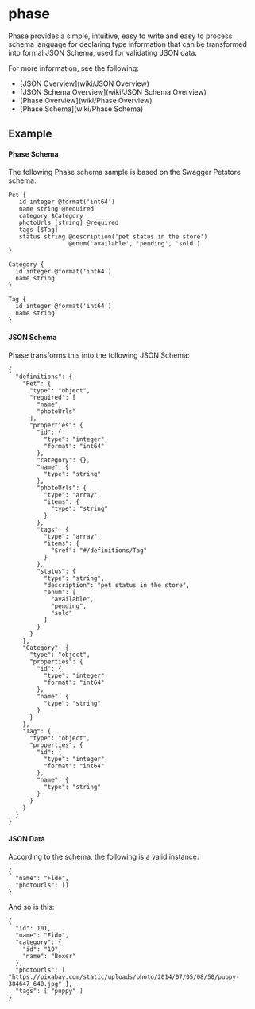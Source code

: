phase
=====

Phase provides a simple, intuitive, easy to write and easy to process schema language for declaring type information that can be transformed into formal JSON Schema, used for validating JSON data.

For more information, see the following:

 * [JSON Overview](wiki/JSON Overview)
 * [JSON Schema Overview](wiki/JSON Schema Overview)
 * [Phase Overview](wiki/Phase Overview)
 * [Phase Schema](wiki/Phase Schema)

Example
-------

#### Phase Schema

The following Phase schema sample is based on the Swagger Petstore schema:

```
Pet {
   id integer @format('int64')
   name string @required
   category $Category
   photoUrls [string] @required
   tags [$Tag]
   status string @description('pet status in the store')
                 @enum('available', 'pending', 'sold')
}

Category {
  id integer @format('int64')
  name string
}

Tag {
  id integer @format('int64')
  name string
}
```

#### JSON Schema

Phase transforms this into the following JSON Schema:

```
{
  "definitions": {
    "Pet": {
      "type": "object",
      "required": [
        "name",
        "photoUrls"
      ],
      "properties": {
        "id": {
          "type": "integer",
          "format": "int64"
        },
        "category": {},
        "name": {
          "type": "string"
        },
        "photoUrls": {
          "type": "array",
          "items": {
            "type": "string"
          }
        },
        "tags": {
          "type": "array",
          "items": {
            "$ref": "#/definitions/Tag"
          }
        },
        "status": {
          "type": "string",
          "description": "pet status in the store",
          "enum": [
            "available",
            "pending",
            "sold"
          ]
        }
      }
    },
    "Category": {
      "type": "object",
      "properties": {
        "id": {
          "type": "integer",
          "format": "int64"
        },
        "name": {
          "type": "string"
        }
      }
    },
    "Tag": {
      "type": "object",
      "properties": {
        "id": {
          "type": "integer",
          "format": "int64"
        },
        "name": {
          "type": "string"
        }
      }
    }
  }
}
```

#### JSON Data

According to the schema, the following is a valid instance:

```
{
  "name": "Fido",
  "photoUrls": []
}
```

And so is this:

```
{
  "id": 101,
  "name": "Fido",
  "category": {
    "id": "10",
    "name": "Boxer"
  },
  "photoUrls": [ "https://pixabay.com/static/uploads/photo/2014/07/05/08/50/puppy-384647_640.jpg" ],
  "tags": [ "puppy" ]
}
```





